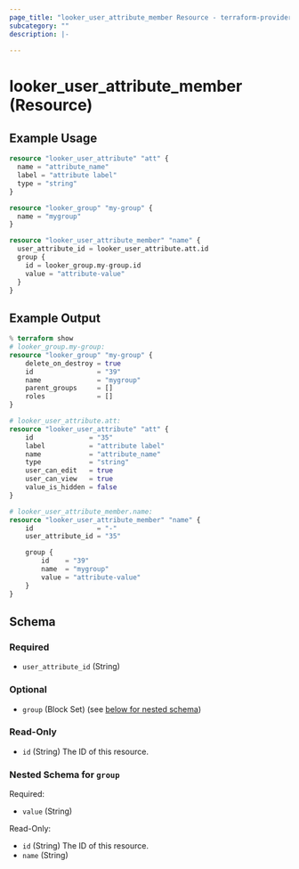 ```yaml
---
page_title: "looker_user_attribute_member Resource - terraform-provider-looker"
subcategory: ""
description: |-
  
---
```

# looker_user_attribute_member (Resource)

## Example Usage
```terraform
resource "looker_user_attribute" "att" {
  name = "attribute_name"
  label = "attribute label"
  type = "string"
}

resource "looker_group" "my-group" {
  name = "mygroup"
}

resource "looker_user_attribute_member" "name" {
  user_attribute_id = looker_user_attribute.att.id
  group {
    id = looker_group.my-group.id
    value = "attribute-value"
  }
}
```

## Example Output
```terraform
% terraform show
# looker_group.my-group:
resource "looker_group" "my-group" {
    delete_on_destroy = true
    id                = "39"
    name              = "mygroup"
    parent_groups     = []
    roles             = []
}

# looker_user_attribute.att:
resource "looker_user_attribute" "att" {
    id              = "35"
    label           = "attribute label"
    name            = "attribute_name"
    type            = "string"
    user_can_edit   = true
    user_can_view   = true
    value_is_hidden = false
}

# looker_user_attribute_member.name:
resource "looker_user_attribute_member" "name" {
    id                = "-"
    user_attribute_id = "35"

    group {
        id    = "39"
        name  = "mygroup"
        value = "attribute-value"
    }
}
```

<!-- schema generated by tfplugindocs -->
## Schema

### Required

- `user_attribute_id` (String)

### Optional

- `group` (Block Set) (see [below for nested schema](#nestedblock--group))

### Read-Only

- `id` (String) The ID of this resource.

<a id="nestedblock--group"></a>
### Nested Schema for `group`

Required:

- `value` (String)

Read-Only:

- `id` (String) The ID of this resource.
- `name` (String)
